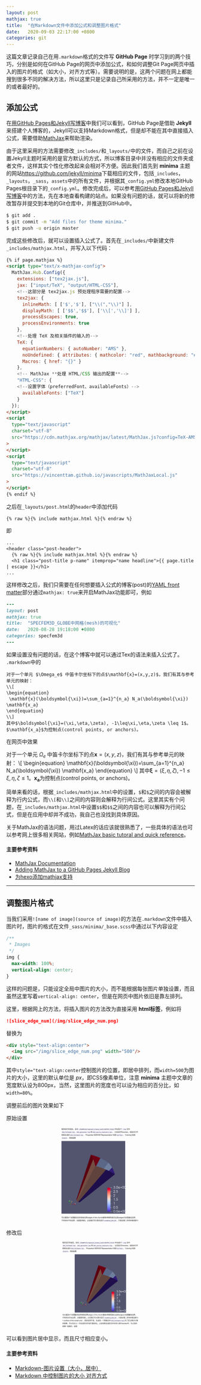 ```yaml
---
layout: post
mathjax: true
title:  "在Markdown文件中添加公式和调整图片格式"
date:   2020-09-03 22:17:00 +0800
categories: git
---
```


这篇文章记录自己在用`.markdown`格式的文件写 **GitHub Page** 时学习到的两个技巧，分别是如何在GitHub Page的网页中添加公式，和如何调整Git Page网页中插入的图片的格式（如大小，对齐方式等）。需要说明的是，这两个问题在网上都能搜到很多不同的解决方法，所以这里只是记录自己所采用的方法，并不一定是唯一的或者最好的。

## 添加公式
在[用GitHub Pages和Jekyll写博客](https://shenjianzhang.github.io/git/2020/05/03/Git-Pages.html)中我们可以看到，GitHub Page是借助 **Jekyll** 来搭建个人博客的，Jekyll可以支持Markdown格式，但是却不能在其中直接插入公式，需要借助[MathJax](https://www.mathjax.org/)来帮助渲染。

由于这里采用的方法需要修改`_includes/`和`_layouts/`中的文件，而自己之前在设置Jekyll主题时采用的是官方默认的方式，所以博客目录中并没有相应的文件夹或者文件，这样其实个性化修改起来会相对不方便。因此我们首先到 **minima** 主题的网站<https://github.com/jekyll/minima>下载相应的文件，包括`_includes`，`_layouts`，`_sass`，`assets`中的所有文件，并根据其`_config.yml`修改本地GitHub Pages根目录下的`_config.yml`。修改完成后，可以参考[用GitHub Pages和Jekyll写博客](https://shenjianzhang.github.io/git/2020/05/03/Git-Pages.html)中的方法，先在本地查看构建的站点。如果没有问题的话，就可以将新的修改暂存并提交到本地的Git仓库中，并推送到GitHub中。
```bash
$ git add .
$ git commit -m "Add files for theme minima."
$ git push -u origin master
```

完成这些修改后，就可以设置插入公式了。首先在`_includes/`中新建文件`_includes/mathjax.html`，并写入以下代码：
```html
{% if page.mathjax %}
<script type="text/x-mathjax-config">
  MathJax.Hub.Config({
    extensions: ["tex2jax.js"],
    jax: ["input/TeX", "output/HTML-CSS"],
    <!--这部分是 tex2jax.js 预处理程序需要的配置-->
    tex2jax: {
      inlineMath: [ ['$','$'], ["\\(","\\)"] ],
      displayMath: [ ['$$','$$'], ['\\[','\\]'] ],
      processEscapes: true,
      processEnvironments: true
    },
    <!--处理 TeX 及相关插件的输入的-->
    TeX: {  
      equationNumbers: { autoNumber: "AMS" },
      noUndefined: { attributes: { mathcolor: "red", mathbackground: "#FFEEEE", mathsize: "90%" } },
      Macros: { href: "{}" }
    },
    <!-- MathJax **处理 HTML/CSS 输出的配置**-->
    "HTML-CSS": {
    <!--设置字体（preferredFont、availableFonts）-->
      availableFonts: ["TeX"]
    }
  });
</script>
<script
  type="text/javascript"
  charset="utf-8"
  src="https://cdn.mathjax.org/mathjax/latest/MathJax.js?config=TeX-AMS-MML_HTMLorMML"
>
</script>
<script
  type="text/javascript"
  charset="utf-8"
  src="https://vincenttam.github.io/javascripts/MathJaxLocal.js"
>
</script>
{% endif %}
```
之后在`_layouts/post.html`的`header`中添加代码
```
{% raw %}{% include mathjax.html %}{% endraw %}
```
即
```
...
<header class="post-header">
  {% raw %}{% include mathjax.html %}{% endraw %}
  <h1 class="post-title p-name" itemprop="name headline">{{ page.title | escape }}</h1>
...
```
这样修改之后，我们只需要在任何想要插入公式的博客(post)的[YAML front matter](https://jekyllrb.com/docs/front-matter/)部分通过`mathjax: true`来开启MathJax功能即可，例如
```ruby
---
layout: post
mathjax: true
title:  "SPECFEM3D_GLOBE中网格(mesh)的可视化"
date:   2020-08-28 19:18:00 +0800
categories: specfem3d
---
```
如果设置没有问题的话，在这个博客中就可以通过Tex的语法来插入公式了。
`.markdown`中的
```
对于一个单元 $\Omega_e$ 中笛卡尔坐标下的点$\mathbf{x}=(x,y,z)$，我们有其与参考单元的映射：
\\[
\begin{equation}
 \mathbf{x}(\boldsymbol{\xi})=\sum_{a=1}^{n_a} N_a(\boldsymbol{\xi}) \mathbf{x_a}
\end{equation}
\\]
其中$\boldsymbol{\xi}=(\xi,\eta,\zeta), -1\leq\xi,\eta,\zeta \leq 1$。$\mathbf{x_a}$为控制点(control points, or anchors)。
```
在网页中效果

对于一个单元 $\Omega_e$ 中笛卡尔坐标下的点$\mathbf{x}=(x,y,z)$，我们有其与参考单元的映射：
\\[
\begin{equation}
 \mathbf{x}(\boldsymbol{\xi})=\sum_{a=1}^{n_a} N_a(\boldsymbol{\xi}) \mathbf{x_a}
\end{equation}
\\]
其中$\boldsymbol{\xi}=(\xi,\eta,\zeta), -1\leq\xi,\eta,\zeta \leq 1$。$\mathbf{x_a}$为控制点(control points, or anchors)。

简单来看的话，根据`_includes/mathjax.html`中的设置，`$`和`$`之间的内容会被解释为行内公式，而`\\[`和`\\]`之间的内容则会解释为行间公式。这里其实有个问题，在`_includes/mathjax.html`中设置`$$`和`$$`之间的内容也可以解释为行间公式，但是在应用中却并不成功，我自己也没找到具体原因。

关于MathJax的语法问题，用过Latex的话应该就很熟悉了，一些具体的语法也可以参考网上很多相关网站，例如[MathJax basic tutoral and quick reference](https://math.meta.stackexchange.com/questions/5020/mathjax-basic-tutorial-and-quick-reference)。

#### 主要参考资料
- [MathJax Documentation](http://docs.mathjax.org/en/latest/index.html)
- [Adding MathJax to a GitHub Pages Jekyll Blog](http://sgeos.github.io/github/jekyll/2016/08/21/adding_mathjax_to_a_jekyll_github_pages_blog.html)
- [为hexo添加mathjax支持](https://www.zhongxiaoping.cn/2019/01/09/%E4%B8%BAhexo%E6%B7%BB%E5%8A%A0mathjax%E6%94%AF%E6%8C%81/)

---

## 调整图片格式
当我们采用`![name of image](source of image)`的方法在`.markdown`文件中插入图片时，图片的格式在文件`_sass/minima/_base.scss`中通过以下内容设定
```css
/**
 * Images
 */
img {
  max-width: 100%;
  vertical-align: center;
}
```
这样的问题是，只能设定全局中图片的大小，而不能根据每张图片单独设置，而且虽然这里写着`vertical-align: center`，但是在网页中图片依旧是靠左排列。

这里，根据网上的方法，将插入图片的方法改为直接采用 **html标签**，例如将
```markdown
![slice_edge_num](/img/slice_edge_num.png)
```
替换为
```html
<div style="text-align:center">
  <img src="/img/slice_edge_num.png" width="500"/>
</div>
```
其中`style="text-align:center`控制图片的位置，即居中排列，而`width=500`为图片的大小，这里的默认单位是 *px*，即CSS像素单位，注意 **minima** 主题中文章的宽度默认设为800px，当然，这里图片的宽度也可以设为相应的百分比，如`width=80%`。

调整前后的图片效果如下

原始设置

![img_before_reset](/img/img_before_reset.png)

修改后

![img_after_reset](/img/img_after_reset.png)


可以看到图片居中显示，而且尺寸相应变小。

#### 主要参考资料
- [Markdown-图片设置（大小，居中）](https://blog.csdn.net/qq_35451572/article/details/79443467)
- [Markdown 中控制图片的大小 对齐方式](https://blog.csdn.net/sunsteam/article/details/73112787?utm_medium=distribute.pc_relevant.none-task-blog-BlogCommendFromMachineLearnPai2-2.channel_param&depth_1-utm_source=distribute.pc_relevant.none-task-blog-BlogCommendFromMachineLearnPai2-2.channel_param)
